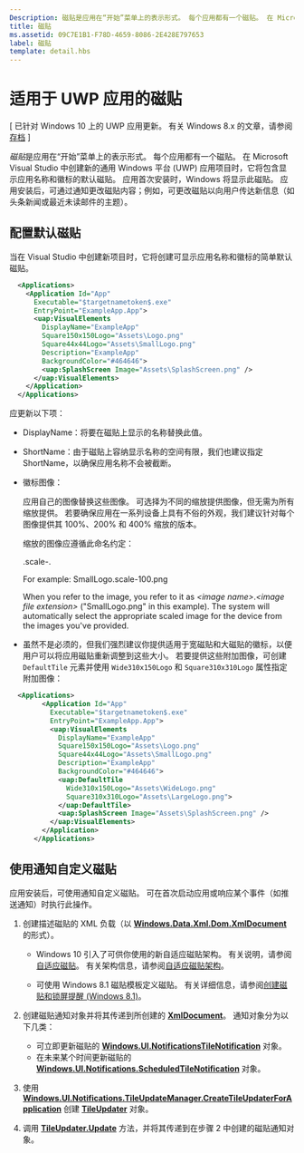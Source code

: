 ```yaml
---
Description: 磁贴是应用在“开始”菜单上的表示形式。 每个应用都有一个磁贴。 在 Microsoft Visual Studio 中创建新的通用 Windows 平台 (UWP) 应用项目时，它将包含显示应用名称和徽标的默认磁贴。
title: 磁贴
ms.assetid: 09C7E1B1-F78D-4659-8086-2E428E797653
label: 磁贴
template: detail.hbs
---
```


# 适用于 UWP 应用的磁贴


\[ 已针对 Windows 10 上的 UWP 应用更新。 有关 Windows 8.x 的文章，请参阅[存档](http://go.microsoft.com/fwlink/p/?linkid=619132) \]


*磁贴*是应用在“开始”菜单上的表示形式。 每个应用都有一个磁贴。 在 Microsoft Visual Studio 中创建新的通用 Windows 平台 (UWP) 应用项目时，它将包含显示应用名称和徽标的默认磁贴。 应用首次安装时，Windows 将显示此磁贴。 应用安装后，可通过通知更改磁贴内容；例如，可更改磁贴以向用户传达新信息（如头条新闻或最近未读邮件的主题）。

## <span id="Configure_the_default_tile"> </span> <span id="configure_the_default_tile"> </span> <span id="CONFIGURE_THE_DEFAULT_TILE"> </span>配置默认磁贴


当在 Visual Studio 中创建新项目时，它将创建可显示应用名称和徽标的简单默认磁贴。

```XML
  <Applications>
    <Application Id="App"
      Executable="$targetnametoken$.exe"
      EntryPoint="ExampleApp.App">
      <uap:VisualElements
        DisplayName="ExampleApp"
        Square150x150Logo="Assets\Logo.png"
        Square44x44Logo="Assets\SmallLogo.png"
        Description="ExampleApp"
        BackgroundColor="#464646">
        <uap:SplashScreen Image="Assets\SplashScreen.png" />
      </uap:VisualElements>
    </Application>
  </Applications>
```

应更新以下项：

-   DisplayName：将要在磁贴上显示的名称替换此值。
-   ShortName：由于磁贴上容纳显示名称的空间有限，我们也建议指定 ShortName，以确保应用名称不会被截断。
-   徽标图像：

    应用自己的图像替换这些图像。 可选择为不同的缩放提供图像，但无需为所有缩放提供。 若要确保应用在一系列设备上具有不俗的外观，我们建议针对每个图像提供其 100%、200% 和 400% 缩放的版本。

    缩放的图像应遵循此命名约定：
    
    *<image name>*.scale-*<scale factor>*.*<image file extension>* 


     

    For example: SmallLogo.scale-100.png

    When you refer to the image, you refer to it as *&lt;image name&gt;*.*&lt;image file extension&gt;* ("SmallLogo.png" in this example). The system will automatically select the appropriate scaled image for the device from the images you've provided.

-   虽然不是必须的，但我们强烈建议你提供适用于宽磁贴和大磁贴的徽标，以便用户可以将应用磁贴重新调整到这些大小。 若要提供这些附加图像，可创建 `DefaultTile` 元素并使用 `Wide310x150Logo` 和 `Square310x310Logo` 属性指定附加图像：
```    XML
  <Applications>
        <Application Id="App"
          Executable="$targetnametoken$.exe"
          EntryPoint="ExampleApp.App">
          <uap:VisualElements
            DisplayName="ExampleApp"
            Square150x150Logo="Assets\Logo.png"
            Square44x44Logo="Assets\SmallLogo.png"
            Description="ExampleApp"
            BackgroundColor="#464646">
            <uap:DefaultTile
              Wide310x150Logo="Assets\WideLogo.png"
              Square310x310Logo="Assets\LargeLogo.png">
            </uap:DefaultTile>
            <uap:SplashScreen Image="Assets\SplashScreen.png" />
          </uap:VisualElements>
        </Application>
      </Applications>
```

## <span id="Use_notifications_to_customize_your_tile"> </span> <span id="use_notifications_to_customize_your_tile"> </span> <span id="USE_NOTIFICATIONS_TO_CUSTOMIZE_YOUR_TILE"> </span>使用通知自定义磁贴


应用安装后，可使用通知自定义磁贴。 可在首次启动应用或响应某个事件（如推送通知）时执行此操作。

1.  创建描述磁贴的 XML 负载（以 [**Windows.Data.Xml.Dom.XmlDocument**](https://msdn.microsoft.com/library/windows/apps/br206173) 的形式）。

    -   Windows 10 引入了可供你使用的新自适应磁贴架构。 有关说明，请参阅[自适应磁贴](tiles-and-notifications-create-adaptive-tiles.md)。 有关架构信息，请参阅[自适应磁贴架构](tiles-and-notifications-adaptive-tiles-schema.md)。 

    -   可使用 Windows 8.1 磁贴模板定义磁贴。 有关详细信息，请参阅[创建磁贴和锁屏提醒 (Windows 8.1)](https://msdn.microsoft.com/library/windows/apps/xaml/hh868260)。

2.  创建磁贴通知对象并将其传递到所创建的 [**XmlDocument**](https://msdn.microsoft.com/library/windows/apps/br206173)。 通知对象分为以下几类：
    -   可立即更新磁贴的 [**Windows.UI.NotificationsTileNotification**](https://msdn.microsoft.com/library/windows/apps/br208616) 对象。
    -   在未来某个时间更新磁贴的 [**Windows.UI.Notifications.ScheduledTileNotification**](https://msdn.microsoft.com/library/windows/apps/hh701637) 对象。

3.  使用 [**Windows.UI.Notifications.TileUpdateManager.CreateTileUpdaterForApplication**](https://msdn.microsoft.com/library/windows/apps/br208623) 创建 [**TileUpdater**](https://msdn.microsoft.com/library/windows/apps/br208628) 对象。
4.  调用 [**TileUpdater.Update**](https://msdn.microsoft.com/library/windows/apps/br208632) 方法，并将其传递到在步骤 2 中创建的磁贴通知对象。

 

 






<!--HONumber=Mar16_HO1-->


